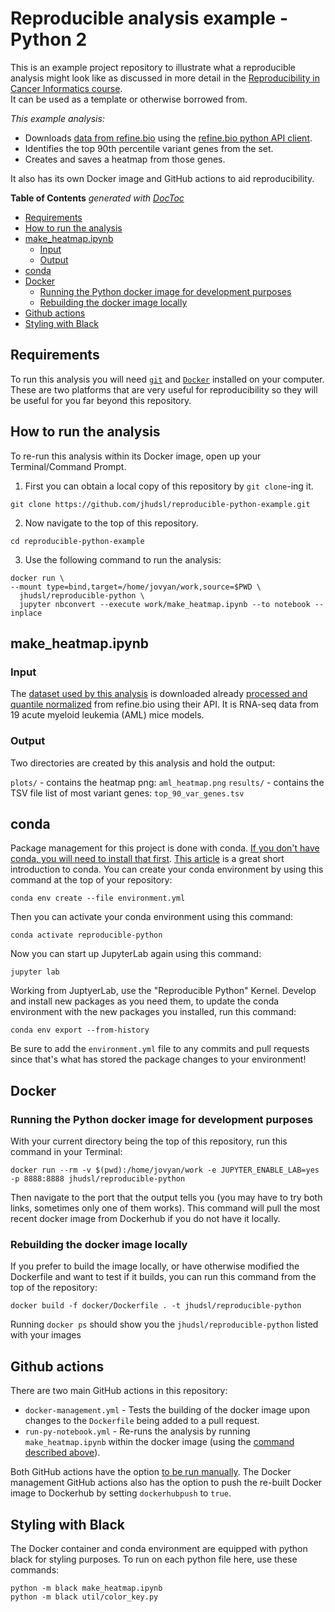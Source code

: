 # Reproducible analysis example - Python 2

This is an example project repository to illustrate what a reproducible analysis might look like as discussed in more detail in the [Reproducibility in Cancer Informatics course](https://github.com/jhudsl/Reproducibility_in_Cancer_Informatics).  
It can be used as a template or otherwise borrowed from.

_This example analysis:_  

- Downloads [data from refine.bio](https://www.refine.bio/experiments/SRP070849/combination-targeted-therapy-to-disrupt-aberrant-oncogenic-signaling-and-reverse-epigenetic-dysfunction-in-idh2-and-tet2-mutant-acute-myeloid-leukemia-rna-seq) using the [refine.bio python API client](https://github.com/AlexsLemonade/refinebio-py).
- Identifies the top 90th percentile variant genes from the set.
- Creates and saves a heatmap from those genes.

It also has its own Docker image and GitHub actions to aid reproducibility.

<!-- START doctoc generated TOC please keep comment here to allow auto update -->
<!-- DON'T EDIT THIS SECTION, INSTEAD RE-RUN doctoc TO UPDATE -->
**Table of Contents**  *generated with [DocToc](https://github.com/thlorenz/doctoc)*

- [Requirements](#requirements)
- [How to run the analysis](#how-to-run-the-analysis)
- [make_heatmap.ipynb](#make_heatmapipynb)
  - [Input](#input)
  - [Output](#output)
- [conda](#conda)
- [Docker](#docker)
  - [Running the Python docker image for development purposes](#running-the-python-docker-image-for-development-purposes)
  - [Rebuilding the docker image locally](#rebuilding-the-docker-image-locally)
- [Github actions](#github-actions)
- [Styling with Black](#styling-with-black)

<!-- END doctoc generated TOC please keep comment here to allow auto update -->

## Requirements

To run this analysis you will need [`git`](https://git-scm.com/book/en/v2/Getting-Started-Installing-Git) and [`Docker`](https://docs.docker.com/get-docker/) installed on your computer.
These are two platforms that are very useful for reproducibility so they will be useful for you far beyond this repository.

## How to run the analysis

To re-run this analysis within its Docker image, open up your Terminal/Command Prompt.

1. First you can obtain a local copy of this repository by `git clone`-ing it.
```
git clone https://github.com/jhudsl/reproducible-python-example.git
```
2. Now navigate to the top of this repository.
```
cd reproducible-python-example
```
3. Use the following command to run the analysis:  
```
docker run \
--mount type=bind,target=/home/jovyan/work,source=$PWD \
  jhudsl/reproducible-python \
  jupyter nbconvert --execute work/make_heatmap.ipynb --to notebook --inplace
```

## make_heatmap.ipynb

### Input

The [dataset used by this analysis](https://www.refine.bio/experiments/SRP070849) is downloaded already [processed and quantile normalized](http://docs.refine.bio/en/latest/main_text.html#refine-bio-processed-refinebio-processedibadge) from refine.bio using their API.
It is RNA-seq data from 19 acute myeloid leukemia (AML) mice models.

### Output

Two directories are created by this analysis and hold the output:  

`plots/` - contains the heatmap png: `aml_heatmap.png`
`results/` - contains the TSV file list of most variant genes: `top_90_var_genes.tsv`

## conda

Package management for this project is done with conda.
[If you don't have conda, you will need to install that first](https://conda.io/projects/conda/en/latest/user-guide/install/index.html#installation).
[This article](https://medium.com/swlh/setting-up-a-conda-environment-in-less-than-5-minutes-e64d8fc338e4) is a great short introduction to conda.
You can create your conda environment by using this command at the top of your repository:
```
conda env create --file environment.yml
```
Then you can activate your conda environment using this command:
```
conda activate reproducible-python
```
Now you can start up JupyterLab again using this command:
```
jupyter lab
```

Working from JuptyerLab, use the "Reproducible Python" Kernel.
Develop and install new packages as you need them, to update the conda environment with the new packages you installed, run this command:
```
conda env export --from-history
```

Be sure to add the `environment.yml` file to any commits and pull requests since that's what has stored the package changes to your environment!

## Docker

### Running the Python docker image for development purposes

With your current directory being the top of this repository, run this command in your Terminal:
```
docker run --rm -v $(pwd):/home/jovyan/work -e JUPYTER_ENABLE_LAB=yes -p 8888:8888 jhudsl/reproducible-python
```
Then navigate to the port that the output tells you (you may have to try both links, sometimes only one of them works).
This command will pull the most recent docker image from Dockerhub if you do not have it locally.

### Rebuilding the docker image locally

If you prefer to build the image locally, or have otherwise modified the Dockerfile and want to test if it builds, you can run this command from the top of the repository:
```
docker build -f docker/Dockerfile . -t jhudsl/reproducible-python
```
Running `docker ps` should show you the `jhudsl/reproducible-python` listed with your images

## Github actions

There are two main GitHub actions in this repository:  

- `docker-management.yml` - Tests the building of the docker image upon changes to the `Dockerfile` being added to a pull request.
- `run-py-notebook.yml` - Re-runs the analysis by running `make_heatmap.ipynb` within the docker image (using the [command described above](#how-to-run-the-analysis)).

Both GitHub actions have the option [to be run manually](https://docs.github.com/en/actions/managing-workflow-runs/manually-running-a-workflow).
The Docker management GitHub actions also has the option to push the re-built Docker image to Dockerhub by setting `dockerhubpush` to `true`.

## Styling with Black

The Docker container and conda environment are equipped with python black for styling purposes.
To run on each python file here, use these commands:
```
python -m black make_heatmap.ipynb
python -m black util/color_key.py
```
